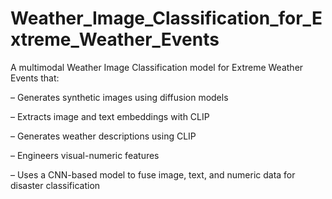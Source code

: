 # Weather_Image_Classification_for_Extreme_Weather_Events
A multimodal Weather Image Classification model for Extreme Weather Events that:

– Generates synthetic images using diffusion models 

– Extracts image and text embeddings with CLIP 

– Generates weather descriptions using CLIP 

– Engineers visual-numeric features

– Uses a CNN-based model to fuse image, text, and numeric data for disaster classification

